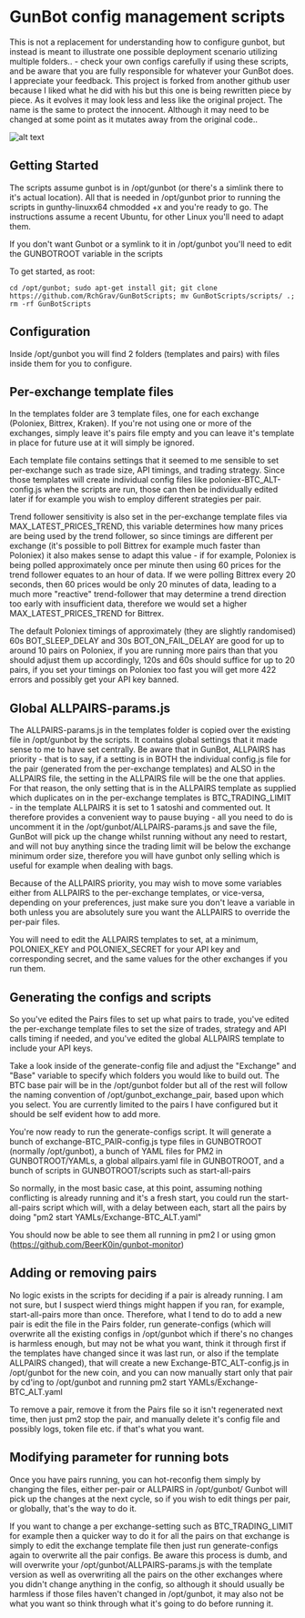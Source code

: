 # GunBot config management scripts

This is not a replacement for understanding how to configure gunbot, but instead is meant to illustrate one possible deployment scenario utilizing multiple folders..  - check your own configs carefully if using these scripts, and be aware that you are fully responsible for whatever your GunBot does.   I appreciate your feedback.  This project is forked from another github user because I liked what he did with his but this one is being rewritten piece by piece.  As it evolves it may look less and less like the original project.  The name is the same to protect the innocent. Although it may need to be changed at some point as it mutates away from the original code..  

![alt text](http://i.imgur.com/sMnFZro.png)

## Getting Started

The scripts assume gunbot is in /opt/gunbot (or there's a simlink there to it's actual location). All that is needed in /opt/gunbot prior to running
the scripts in gunthy-linuxx64 chmodded +x and you're ready to go. The instructions assume a recent Ubuntu, for other Linux you'll need to adapt them.

If you don't want Gunbot or a symlink to it in /opt/gunbot you'll need to edit the GUNBOTROOT variable in the scripts

To get started, as root:

```
cd /opt/gunbot; sudo apt-get install git; git clone https://github.com/RchGrav/GunBotScripts; mv GunBotScripts/scripts/ .; rm -rf GunBotScripts 
```

## Configuration

Inside /opt/gunbot you will find 2 folders (templates and pairs) with files inside them for you to configure.

## Per-exchange template files

In the templates folder are 3 template files, one for each exchange (Poloniex, Bittrex, Kraken). If you're not using one or more of the exchanges, simply leave
it's pairs file empty and you can leave it's template in place for future use at it will simply be ignored.

Each template file contains settings that it seemed to me sensible to set per-exchange such as trade size, API timings, and trading strategy. Since those
templates will create individual config files like poloniex-BTC_ALT-config.js when the scripts are run, those can then be individually edited later if
for example you wish to employ different strategies per pair.

Trend follower sensitivity is also set in the per-exchange template files via MAX_LATEST_PRICES_TREND, this variable determines how many prices are
being used by the trend follower, so since timings are different per exchange (it's possible to poll Bittrex for example much faster than Poloniex)
it also makes sense to adapt this value - if for example, Poloniex is being polled approximately once per minute then using 60 prices for the trend
follower equates to an hour of data. If we were polling Bittrex every 20 seconds, then 60 prices would be only 20 minutes of data, leading to a much
more "reactive" trend-follower that may determine a trend direction too early with insufficient data, therefore we would set a higher MAX_LATEST_PRICES_TREND
for Bittrex.

The default Poloniex timings of approximately (they are slightly randomised) 60s BOT_SLEEP_DELAY and 30s BOT_ON_FAIL_DELAY are good for up to around 10
pairs on Poloniex, if you are running more pairs than that you should adjust them up accordingly, 120s and 60s should suffice for up to 20 pairs, if you
set your timings on Poloniex too fast you will get more 422 errors and possibly get your API key banned.


## Global ALLPAIRS-params.js

The ALLPAIRS-params.js in the templates folder is copied over the existing file in /opt/gunbot by the scripts. It contains global settings
that it made sense to me to have set centrally. Be aware that in GunBot, ALLPAIRS has priority - that is to say, if a setting is in BOTH the individual
config.js file for the pair (generated from the per-exchange templates) and ALSO in the ALLPAIRS file, the setting in the ALLPAIRS file will be the
one that applies. For that reason, the only setting that is in the ALLPAIRS template as supplied which duplicates on in the per-exchange templates
is BTC_TRADING_LIMIT - in the template ALLPAIRS it is set to 1 satoshi and commented out. It therefore provides a convenient way to pause buying - all
you need to do is uncomment it in the /opt/gunbot/ALLPAIRS-params.js and save the file, GunBot will pick up the change whilst running without any
need to restart, and will not buy anything since the trading limit will be below the exchange minimum order size, therefore you will have gunbot
only selling which is useful for example when dealing with bags.

Because of the ALLPAIRS priority, you may wish to move some variables either from ALLPAIRS to the per-exchange templates, or vice-versa, depending
on your preferences, just make sure you don't leave a variable in both unless you are absolutely sure you want the ALLPAIRS to override the per-pair
files.

You will need to edit the ALLPAIRS templates to set, at a minimum, POLONIEX_KEY and POLONIEX_SECRET for your API key and corresponding secret, and
the same values for the other exchanges if you run them.

## Generating the configs and scripts

So you've edited the Pairs files to set up what pairs to trade, you've edited the per-exchange template files to set the size of trades, strategy and
API calls timing if needed, and you've edited the global ALLPAIRS template to include your API keys. 

Take a look inside of the generate-config file and adjust the "Exchange" and "Base" variable to specify which folders you would like to build out.   The BTC base pair will be in the /opt/gunbot folder but all of the rest will follow the naming convention of /opt/gunbot_exchange_pair, based upon which you select.  You are currently limited to the pairs I have configured but it should be self evident how to add more.   

You're now ready to run the generate-configs script. It will generate a bunch of exchange-BTC_PAIR-config.js type files in GUNBOTROOT (normally /opt/gunbot), a bunch of YAML files for PM2
in GUNBOTROOT/YAMLs, a global allpairs.yaml file in GUNBOTROOT, and a bunch of scripts in GUNBOTROOT/scripts such as start-all-pairs

So normally, in the most basic case, at this point, assuming nothing conflicting is already running and it's a fresh start, you could run the
start-all-pairs script which will, with a delay between each, start all the pairs by doing "pm2 start YAMLs/Exchange-BTC_ALT.yaml"

You should now be able to see them all running in pm2 l or using gmon (https://github.com/BeerK0in/gunbot-monitor)

## Adding or removing pairs

No logic exists in the scripts for deciding if a pair is already running. I am not sure, but I suspect wierd things might happen if you ran,
for example, start-all-pairs more than once. Therefore, what I tend to do to add a new pair is edit the file in the Pairs folder, run
generate-configs (which will overwrite all the existing configs in /opt/gunbot which if there's no changes is harmless enough, but may not
be what you want, think it through first if the templates have changed since it was last run, or also if the template ALLPAIRS changed), that
will create a new Exchange-BTC_ALT-config.js in /opt/gunbot for the new coin, and you can now manually start only that pair by cd'ing to
/opt/gunbot and running pm2 start YAMLs/Exchange-BTC_ALT.yaml

To remove a pair, remove it from the Pairs file so it isn't regenerated next time, then just pm2 stop the pair, and manually delete it's
config file and possibly logs, token file etc. if that's what you want.

## Modifying parameter for running bots

Once you have pairs running, you can hot-reconfig them simply by changing the files, either per-pair or ALLPAIRS in /opt/gunbot/
Gunbot will pick up the changes at the next cycle, so if you wish to edit things per pair, or globally, that's the way to do it. 

If you want to change a per exchange-setting such as BTC_TRADING_LIMIT for example then a quicker way to do it for all the pairs on that
exchange is simply to edit the exchange template file then just run generate-configs again to overwrite all the pair configs. Be aware
this process is dumb, and will overwrite your /opt/gunbot/ALLPAIRS-params.js with the template version as well as overwriting all the
pairs on the other exchanges where you didn't change anything in the config, so although it should usually be harmless if those files
haven't changed in /opt/gunbot, it may also not be what you want so think through what it's going to do before running it.

